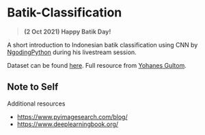 # Batik-Classification

> **(2 Oct 2021) Happy Batik Day!**

A short introduction to Indonesian batik classification using CNN by [NgodingPython](https://www.youtube.com/c/NgodingPython/featured) during his livestream session.

Dataset can be found [here](https://drive.google.com/drive/folders/1ejlSvDsc0gCW3njHgpdO4gmUStfLXLTN). Full resource from [Yohanes Gultom](https://github.com/yohanesgultom/deep-learning-batik-classification).

## Note to Self
Additional resources
- https://www.pyimagesearch.com/blog/
- https://www.deeplearningbook.org/

